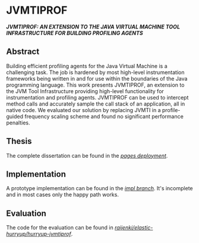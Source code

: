 # JVMTIPROF

**_JVMTIPROF: AN EXTENSION TO THE JAVA VIRTUAL MACHINE TOOL INFRASTRUCTURE FOR BUILDING PROFILING AGENTS_**

## Abstract

Building efficient profiling agents for the Java Virtual Machine is a challenging task. The job is hardened by most high-level instrumentation frameworks being written in and for use within the boundaries of the Java programming language. This work presents JVMTIPROF, an extension to the JVM Tool Infrastructure providing high-level functionality for instrumentation and profiling agents. JVMTIPROF can be used to intercept method calls and accurately sample the call stack of an application, all in native code. We evaluated our solution by replacing JVMTI in a profile-guided frequency scaling scheme and found no significant performance penalties.

## Thesis

The complete dissertation can be found in the [_pages deployment_](https://thelink2012.github.io/undergrad-thesis/main.pdf).

## Implementation

A prototype implementation can be found in the [_impl branch_](https://github.com/thelink2012/undergrad-thesis/tree/impl). It's incomplete and in most cases only the happy path works.

## Evaluation

The code for the evaluation can be found in [_raijenki/elastic-hurryup/hurryup-jvmtiprof_](https://github.com/raijenki/elastic-hurryup/tree/hurryup-jvmtiprof).

